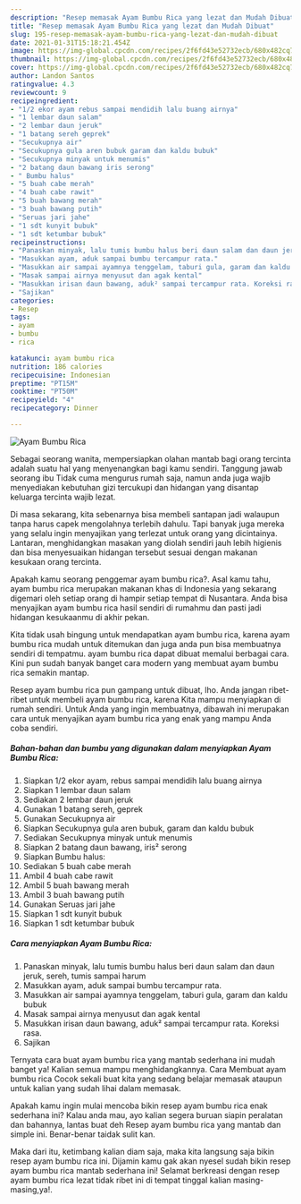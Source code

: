 ```yaml
---
description: "Resep memasak Ayam Bumbu Rica yang lezat dan Mudah Dibuat"
title: "Resep memasak Ayam Bumbu Rica yang lezat dan Mudah Dibuat"
slug: 195-resep-memasak-ayam-bumbu-rica-yang-lezat-dan-mudah-dibuat
date: 2021-01-31T15:18:21.454Z
image: https://img-global.cpcdn.com/recipes/2f6fd43e52732ecb/680x482cq70/ayam-bumbu-rica-foto-resep-utama.jpg
thumbnail: https://img-global.cpcdn.com/recipes/2f6fd43e52732ecb/680x482cq70/ayam-bumbu-rica-foto-resep-utama.jpg
cover: https://img-global.cpcdn.com/recipes/2f6fd43e52732ecb/680x482cq70/ayam-bumbu-rica-foto-resep-utama.jpg
author: Landon Santos
ratingvalue: 4.3
reviewcount: 9
recipeingredient:
- "1/2 ekor ayam rebus sampai mendidih lalu buang airnya"
- "1 lembar daun salam"
- "2 lembar daun jeruk"
- "1 batang sereh geprek"
- "Secukupnya air"
- "Secukupnya gula aren bubuk garam dan kaldu bubuk"
- "Secukupnya minyak untuk menumis"
- "2 batang daun bawang iris serong"
- " Bumbu halus"
- "5 buah cabe merah"
- "4 buah cabe rawit"
- "5 buah bawang merah"
- "3 buah bawang putih"
- "Seruas jari jahe"
- "1 sdt kunyit bubuk"
- "1 sdt ketumbar bubuk"
recipeinstructions:
- "Panaskan minyak, lalu tumis bumbu halus beri daun salam dan daun jeruk, sereh, tumis sampai harum"
- "Masukkan ayam, aduk sampai bumbu tercampur rata."
- "Masukkan air sampai ayamnya tenggelam, taburi gula, garam dan kaldu bubuk"
- "Masak sampai airnya menyusut dan agak kental"
- "Masukkan irisan daun bawang, aduk² sampai tercampur rata. Koreksi rasa."
- "Sajikan"
categories:
- Resep
tags:
- ayam
- bumbu
- rica

katakunci: ayam bumbu rica 
nutrition: 186 calories
recipecuisine: Indonesian
preptime: "PT15M"
cooktime: "PT50M"
recipeyield: "4"
recipecategory: Dinner

---
```



![Ayam Bumbu Rica](https://img-global.cpcdn.com/recipes/2f6fd43e52732ecb/680x482cq70/ayam-bumbu-rica-foto-resep-utama.jpg)

Sebagai seorang wanita, mempersiapkan olahan mantab bagi orang tercinta adalah suatu hal yang menyenangkan bagi kamu sendiri. Tanggung jawab seorang ibu Tidak cuma mengurus rumah saja, namun anda juga wajib menyediakan kebutuhan gizi tercukupi dan hidangan yang disantap keluarga tercinta wajib lezat.

Di masa  sekarang, kita sebenarnya bisa membeli santapan jadi walaupun tanpa harus capek mengolahnya terlebih dahulu. Tapi banyak juga mereka yang selalu ingin menyajikan yang terlezat untuk orang yang dicintainya. Lantaran, menghidangkan masakan yang diolah sendiri jauh lebih higienis dan bisa menyesuaikan hidangan tersebut sesuai dengan makanan kesukaan orang tercinta. 



Apakah kamu seorang penggemar ayam bumbu rica?. Asal kamu tahu, ayam bumbu rica merupakan makanan khas di Indonesia yang sekarang digemari oleh setiap orang di hampir setiap tempat di Nusantara. Anda bisa menyajikan ayam bumbu rica hasil sendiri di rumahmu dan pasti jadi hidangan kesukaanmu di akhir pekan.

Kita tidak usah bingung untuk mendapatkan ayam bumbu rica, karena ayam bumbu rica mudah untuk ditemukan dan juga anda pun bisa membuatnya sendiri di tempatmu. ayam bumbu rica dapat dibuat memalui berbagai cara. Kini pun sudah banyak banget cara modern yang membuat ayam bumbu rica semakin mantap.

Resep ayam bumbu rica pun gampang untuk dibuat, lho. Anda jangan ribet-ribet untuk membeli ayam bumbu rica, karena Kita mampu menyiapkan di rumah sendiri. Untuk Anda yang ingin membuatnya, dibawah ini merupakan cara untuk menyajikan ayam bumbu rica yang enak yang mampu Anda coba sendiri.

<!--inarticleads1-->

##### Bahan-bahan dan bumbu yang digunakan dalam menyiapkan Ayam Bumbu Rica:

1. Siapkan 1/2 ekor ayam, rebus sampai mendidih lalu buang airnya
1. Siapkan 1 lembar daun salam
1. Sediakan 2 lembar daun jeruk
1. Gunakan 1 batang sereh, geprek
1. Gunakan Secukupnya air
1. Siapkan Secukupnya gula aren bubuk, garam dan kaldu bubuk
1. Sediakan Secukupnya minyak untuk menumis
1. Siapkan 2 batang daun bawang, iris² serong
1. Siapkan  Bumbu halus:
1. Sediakan 5 buah cabe merah
1. Ambil 4 buah cabe rawit
1. Ambil 5 buah bawang merah
1. Ambil 3 buah bawang putih
1. Gunakan Seruas jari jahe
1. Siapkan 1 sdt kunyit bubuk
1. Siapkan 1 sdt ketumbar bubuk




<!--inarticleads2-->

##### Cara menyiapkan Ayam Bumbu Rica:

1. Panaskan minyak, lalu tumis bumbu halus beri daun salam dan daun jeruk, sereh, tumis sampai harum
1. Masukkan ayam, aduk sampai bumbu tercampur rata.
1. Masukkan air sampai ayamnya tenggelam, taburi gula, garam dan kaldu bubuk
1. Masak sampai airnya menyusut dan agak kental
1. Masukkan irisan daun bawang, aduk² sampai tercampur rata. Koreksi rasa.
1. Sajikan




Ternyata cara buat ayam bumbu rica yang mantab sederhana ini mudah banget ya! Kalian semua mampu menghidangkannya. Cara Membuat ayam bumbu rica Cocok sekali buat kita yang sedang belajar memasak ataupun untuk kalian yang sudah lihai dalam memasak.

Apakah kamu ingin mulai mencoba bikin resep ayam bumbu rica enak sederhana ini? Kalau anda mau, ayo kalian segera buruan siapin peralatan dan bahannya, lantas buat deh Resep ayam bumbu rica yang mantab dan simple ini. Benar-benar taidak sulit kan. 

Maka dari itu, ketimbang kalian diam saja, maka kita langsung saja bikin resep ayam bumbu rica ini. Dijamin kamu gak akan nyesel sudah bikin resep ayam bumbu rica mantab sederhana ini! Selamat berkreasi dengan resep ayam bumbu rica lezat tidak ribet ini di tempat tinggal kalian masing-masing,ya!.

